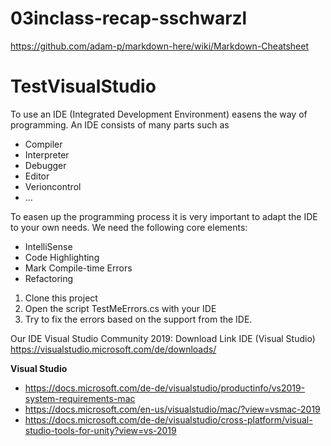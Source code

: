 # 03inclass-recap-sschwarzl

https://github.com/adam-p/markdown-here/wiki/Markdown-Cheatsheet

# TestVisualStudio

To use an IDE (Integrated Development Environment) easens the way of programming. 
An IDE consists of many parts such as
+ Compiler
+ Interpreter
+ Debugger
+ Editor
+ Verioncontrol
+ ...

To easen up the programming process it is very important to adapt the IDE to your own needs.
We need the following core elements:
+ IntelliSense
+ Code Highlighting
+ Mark Compile-time Errors
+ Refactoring


1) Clone this project
2) Open the script TestMeErrors.cs with your IDE
3) Try to fix the errors based on the support from the IDE.

Our IDE Visual Studio Community 2019: 
Download Link IDE (Visual Studio) https://visualstudio.microsoft.com/de/downloads/

**Visual Studio**
+ https://docs.microsoft.com/de-de/visualstudio/productinfo/vs2019-system-requirements-mac
+ https://docs.microsoft.com/en-us/visualstudio/mac/?view=vsmac-2019
+ https://docs.microsoft.com/de-de/visualstudio/cross-platform/visual-studio-tools-for-unity?view=vs-2019
